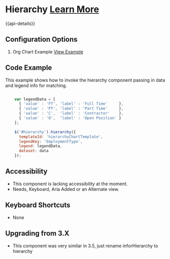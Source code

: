 
# Hierarchy  [Learn More](#)

{{api-details}}

## Configuration Options

1. Org Chart Example [View Example]( ../components/hierarchy/example-index)

## Code Example

This example shows how to invoke the hierarchy component passing in data and legend info for matching.

```javascript

    var legendData = [
      { 'value' : 'FT', 'label' : 'Full Time'     },
      { 'value' : 'PT', 'label' : 'Part Time'     },
      { 'value' : 'C',  'label' : 'Contractor'    },
      { 'value' : 'O',  'label' : 'Open Position' }
    ];

    $('#hierarchy').hierarchy({
      templateId: 'hierarchyChartTemplate',
      legendKey: 'EmploymentType',
      legend: legendData,
      dataset: data
    });


```

## Accessibility

- This component is lacking accessibility at the moment.
- Needs, Keyboard, Aria Added or an Alternate view.


## Keyboard Shortcuts

- None

## Upgrading from 3.X

-  This component was very similar in 3.5, just rename inforHierarchy to hierarchy
